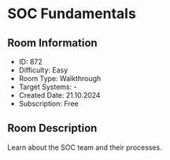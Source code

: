 ﻿# SOC Fundamentals

## Room Information
- ID: 872
- Difficulty: Easy
- Room Type: Walkthrough
- Target Systems: -
- Created Date: 21.10.2024
- Subscription: Free

## Room Description
Learn about the SOC team and their processes.
